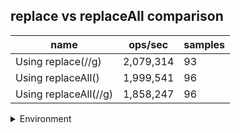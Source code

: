 ## replace vs replaceAll comparison

|name|ops/sec|samples|
|-|-|-|
|Using replace(//g)|2,079,314|93|
|Using replaceAll()|1,999,541|96|
|Using replaceAll(//g)|1,858,247|96|


<details>
<summary>Environment</summary>

* __Machine:__ linux x64 | 2 vCPUs | 6.8GB Mem
* __Run:__ Tue Oct 10 2023 21:36:08 GMT+0000 (Coordinated Universal Time)
</details>

<!--
{"environment":{"platform":"linux","arch":"x64","cpus":2,"totalMemory":6.759757995605469},"benchmarks":"[{\"timeStamp\":1696973757574,\"currentTarget\":{\"0\":{\"name\":\"Using replace(//g)\",\"options\":{\"async\":false,\"defer\":false,\"delay\":0.005,\"initCount\":1,\"maxTime\":5,\"minSamples\":5,\"minTime\":0.05},\"async\":false,\"defer\":false,\"delay\":0.005,\"initCount\":1,\"maxTime\":5,\"minSamples\":5,\"minTime\":0.05,\"id\":1,\"stats\":{\"moe\":1.9222225869456444e-9,\"rme\":0.39969038192976664,\"sem\":9.80725809666145e-10,\"deviation\":9.457777200712353e-9,\"mean\":4.809279066623666e-7,\"sample\":[4.832716651378362e-7,4.782466009824135e-7,4.786884115115295e-7,4.769059771403597e-7,4.813773789173789e-7,4.824343684710351e-7,4.832681861348528e-7,4.789025166191833e-7,4.773021253240977e-7,5.059744980033688e-7,4.78678031378338e-7,4.784991767444501e-7,4.804523079543519e-7,4.777648611820814e-7,4.830526883551922e-7,4.822455099453055e-7,4.823335225874828e-7,4.7358512651639887e-7,4.794785764302882e-7,4.795523950112606e-7,4.79803156759212e-7,4.772813168303715e-7,4.815045704877079e-7,4.76670962735858e-7,4.797596283048506e-7,4.771015253884441e-7,4.90750695508999e-7,4.81803601506463e-7,4.7640695319744886e-7,4.831615094910956e-7,4.799924203713167e-7,4.793214954862886e-7,4.792334923068188e-7,4.770683964495921e-7,4.803860595393553e-7,4.892499006415715e-7,4.973443952383655e-7,4.849660761937206e-7,4.812594863642385e-7,4.783827854425708e-7,4.785625863472057e-7,4.770456859516645e-7,4.817345142792256e-7,4.781159370919207e-7,4.80071897651356e-7,4.789051268949072e-7,4.807087473267852e-7,4.7583633301160127e-7,4.773475463199531e-7,4.831113666042128e-7,4.771658623365317e-7,4.805573440072673e-7,4.857391888567157e-7,4.773977081322508e-7,4.814525255966237e-7,4.799602377032117e-7,4.771828762845626e-7,4.792653059293325e-7,4.7674250080433013e-7,4.792132515755408e-7,4.790684816139593e-7,4.870551391964269e-7,4.827845530763262e-7,4.791186245008422e-7,4.814427127689775e-7,4.814957039308087e-7,4.755426105717368e-7,5.389533299267587e-7,5.339862696114612e-7,4.758690834421545e-7,4.771399345180643e-7,4.743342039024206e-7,4.749757849315846e-7,4.802447150778781e-7,4.791555290599746e-7,4.7613025416832264e-7,4.7534009916917425e-7,4.7332741705062585e-7,4.796919496296016e-7,4.77848907726804e-7,4.78353188832228e-7,4.7577217896439825e-7,4.7660571255570167e-7,4.788503100255759e-7,4.770543040232543e-7,4.789229796430694e-7,4.782453590539737e-7,4.75076142658953e-7,4.796846138600779e-7,4.795373776649459e-7,4.7373932089945097e-7,4.744471967361059e-7,4.769224355117696e-7],\"variance\":8.944954957831439e-17},\"times\":{\"cycle\":0.0511591869991159,\"elapsed\":5.559,\"period\":4.809279066623666e-7,\"timeStamp\":1696973752015},\"running\":false,\"count\":106376,\"cycles\":5,\"hz\":2079313.7311161398},\"1\":{\"name\":\"Using replaceAll()\",\"options\":{\"async\":false,\"defer\":false,\"delay\":0.005,\"initCount\":1,\"maxTime\":5,\"minSamples\":5,\"minTime\":0.05},\"async\":false,\"defer\":false,\"delay\":0.005,\"initCount\":1,\"maxTime\":5,\"minSamples\":5,\"minTime\":0.05,\"id\":2,\"stats\":{\"moe\":5.004587015402651e-10,\"rme\":0.10006878705909286,\"sem\":2.55336072214421e-10,\"deviation\":2.501772359407076e-9,\"mean\":5.001146873547424e-7,\"sample\":[5.093854154225885e-7,4.984592240933158e-7,4.986575919978523e-7,5.019962415335337e-7,4.960599371275003e-7,4.98111762314184e-7,4.975117761977012e-7,5.023063939024511e-7,4.986192600081275e-7,4.975894363335415e-7,4.992278354296136e-7,5.017047664357289e-7,4.970651085803773e-7,5.030814922739932e-7,5.037069172291437e-7,4.980225684636198e-7,4.975180736027276e-7,5.00827569801671e-7,4.991019495901598e-7,4.988700207150149e-7,4.985508707244308e-7,5.015878009376269e-7,5.004529154648985e-7,4.989205693160081e-7,4.965913294282061e-7,4.995826766970949e-7,5.021289782244556e-7,5.007244903016067e-7,5.001248352214723e-7,4.982961355098966e-7,4.967603805371123e-7,5.032494400951343e-7,4.99997978396591e-7,5.001248241006838e-7,4.980764245367159e-7,4.997700426122288e-7,4.995381528094342e-7,5.029640372609256e-7,5.036428698840551e-7,5.03686473094837e-7,5.018095233376276e-7,4.996263502130611e-7,4.975700227925875e-7,5.023932117728669e-7,4.958991973045288e-7,4.9678119116044e-7,5.026548409473789e-7,5.016499752254484e-7,4.988097611733228e-7,5.036884550589634e-7,5.017788028936676e-7,4.984807551283322e-7,5.001198691903676e-7,5.028143989693786e-7,4.976262808443167e-7,4.989342978892082e-7,4.990552076107423e-7,5.002315132296106e-7,5.028863839064513e-7,5.009975423644832e-7,4.999788128034882e-7,5.007854821127738e-7,5.009192646913092e-7,4.990165494004558e-7,5.017269249826578e-7,4.998757407590922e-7,5.016198890100089e-7,5.03433415915172e-7,5.062230700624319e-7,4.979462689525319e-7,5.019152115746705e-7,5.017556634624913e-7,5.027714299871173e-7,5.002216034089783e-7,4.981256466157962e-7,4.967214052125656e-7,5.00634842929343e-7,4.987370825488059e-7,4.96550956297691e-7,4.997409671984937e-7,4.999431275393916e-7,4.968690615399861e-7,5.003226736696066e-7,5.013919631354673e-7,4.979809632345655e-7,4.986211475572292e-7,5.070743335645624e-7,4.998004261222871e-7,5.024741353681499e-7,5.033343177088495e-7,4.974497869388564e-7,5.006467347141018e-7,4.958668331252601e-7,4.989156411628321e-7,4.985906505756693e-7,4.966258149535304e-7],\"variance\":6.258864938293248e-18},\"times\":{\"cycle\":0.05047457493596473,\"elapsed\":5.598,\"period\":5.001146873547424e-7,\"timeStamp\":1696973757588},\"running\":false,\"count\":100926,\"cycles\":6,\"hz\":1999541.3557824146},\"2\":{\"name\":\"Using replaceAll(//g)\",\"options\":{\"async\":false,\"defer\":false,\"delay\":0.005,\"initCount\":1,\"maxTime\":5,\"minSamples\":5,\"minTime\":0.05},\"async\":false,\"defer\":false,\"delay\":0.005,\"initCount\":1,\"maxTime\":5,\"minSamples\":5,\"minTime\":0.05,\"id\":3,\"stats\":{\"moe\":2.722390738220459e-9,\"rme\":0.5058875547114888,\"sem\":1.3889748664390098e-9,\"deviation\":1.3609118753303957e-8,\"mean\":5.381414729154698e-7,\"sample\":[5.392521394459343e-7,5.349316232011026e-7,5.375883702162002e-7,5.33710317291764e-7,5.404533831712186e-7,5.379770313893726e-7,5.708014484135412e-7,5.349314976850869e-7,5.369544238202438e-7,5.337039459712016e-7,5.34163742938453e-7,5.359063203499978e-7,5.363947988786476e-7,5.345895595293717e-7,5.345077942488214e-7,5.329967081510429e-7,5.363374463747186e-7,5.351566176782908e-7,5.34889022214671e-7,5.347223059932888e-7,5.376925191876944e-7,5.447466693559517e-7,5.42270028980584e-7,5.392636383902506e-7,5.383761743505907e-7,5.320555620428658e-7,5.360513264190401e-7,5.337498221887241e-7,5.365003768537489e-7,5.368549272300719e-7,5.351627795883271e-7,5.456606830076114e-7,5.390640651373128e-7,5.361033428519867e-7,5.353347522850076e-7,5.354441035657796e-7,5.338782815469051e-7,5.35555567350665e-7,5.339101283425866e-7,5.362169297565844e-7,5.376171378223161e-7,5.376596002165582e-7,5.337806180401482e-7,5.353857177736967e-7,5.348400653920871e-7,5.356054606638995e-7,5.338018386216707e-7,5.339939915712147e-7,5.369356057791318e-7,5.350311461661766e-7,5.354494113650598e-7,5.332604430950839e-7,5.365003662381503e-7,5.311394252714939e-7,5.352562074712583e-7,5.318549272300719e-7,5.351277587286759e-7,5.350862238687484e-7,5.391318020640381e-7,5.408412595924848e-7,5.369565916909236e-7,5.399796454088383e-7,5.351719608362e-7,5.340436094204817e-7,5.318853453294522e-7,5.398282826144482e-7,5.436092299550146e-7,5.431879439005028e-7,5.382553585604658e-7,5.369280021169622e-7,5.353931939666578e-7,5.348522995501455e-7,5.355075099232601e-7,5.353275681397195e-7,5.342150939401959e-7,5.334783699391373e-7,5.522931251653877e-7,5.345516909235247e-7,5.383432124900768e-7,5.369608256152422e-7,5.369766922466261e-7,5.376954220693305e-7,5.482189785657581e-7,5.327215453823763e-7,6.612292140777983e-7,5.361267319396665e-7,5.347379835935433e-7,5.314576978036518e-7,5.366390367822176e-7,5.316387086530828e-7,5.334794390050278e-7,5.34335760783276e-7,5.374847737496692e-7,5.37655189203493e-7,5.389444403281291e-7,5.393117438475788e-7],\"variance\":1.8520811324152945e-16},\"times\":{\"cycle\":0.050840915653689006,\"elapsed\":5.516,\"period\":5.381414729154698e-7,\"timeStamp\":1696973763187},\"running\":false,\"count\":94475,\"cycles\":7,\"hz\":1858247.4132356604},\"options\":{},\"events\":{\"start\":[null],\"cycle\":[null,null],\"complete\":[null,null]},\"length\":3,\"running\":false},\"type\":\"cycle\",\"target\":{\"name\":\"Using replace(//g)\",\"options\":{\"async\":false,\"defer\":false,\"delay\":0.005,\"initCount\":1,\"maxTime\":5,\"minSamples\":5,\"minTime\":0.05},\"async\":false,\"defer\":false,\"delay\":0.005,\"initCount\":1,\"maxTime\":5,\"minSamples\":5,\"minTime\":0.05,\"id\":1,\"stats\":{\"moe\":1.9222225869456444e-9,\"rme\":0.39969038192976664,\"sem\":9.80725809666145e-10,\"deviation\":9.457777200712353e-9,\"mean\":4.809279066623666e-7,\"sample\":[4.832716651378362e-7,4.782466009824135e-7,4.786884115115295e-7,4.769059771403597e-7,4.813773789173789e-7,4.824343684710351e-7,4.832681861348528e-7,4.789025166191833e-7,4.773021253240977e-7,5.059744980033688e-7,4.78678031378338e-7,4.784991767444501e-7,4.804523079543519e-7,4.777648611820814e-7,4.830526883551922e-7,4.822455099453055e-7,4.823335225874828e-7,4.7358512651639887e-7,4.794785764302882e-7,4.795523950112606e-7,4.79803156759212e-7,4.772813168303715e-7,4.815045704877079e-7,4.76670962735858e-7,4.797596283048506e-7,4.771015253884441e-7,4.90750695508999e-7,4.81803601506463e-7,4.7640695319744886e-7,4.831615094910956e-7,4.799924203713167e-7,4.793214954862886e-7,4.792334923068188e-7,4.770683964495921e-7,4.803860595393553e-7,4.892499006415715e-7,4.973443952383655e-7,4.849660761937206e-7,4.812594863642385e-7,4.783827854425708e-7,4.785625863472057e-7,4.770456859516645e-7,4.817345142792256e-7,4.781159370919207e-7,4.80071897651356e-7,4.789051268949072e-7,4.807087473267852e-7,4.7583633301160127e-7,4.773475463199531e-7,4.831113666042128e-7,4.771658623365317e-7,4.805573440072673e-7,4.857391888567157e-7,4.773977081322508e-7,4.814525255966237e-7,4.799602377032117e-7,4.771828762845626e-7,4.792653059293325e-7,4.7674250080433013e-7,4.792132515755408e-7,4.790684816139593e-7,4.870551391964269e-7,4.827845530763262e-7,4.791186245008422e-7,4.814427127689775e-7,4.814957039308087e-7,4.755426105717368e-7,5.389533299267587e-7,5.339862696114612e-7,4.758690834421545e-7,4.771399345180643e-7,4.743342039024206e-7,4.749757849315846e-7,4.802447150778781e-7,4.791555290599746e-7,4.7613025416832264e-7,4.7534009916917425e-7,4.7332741705062585e-7,4.796919496296016e-7,4.77848907726804e-7,4.78353188832228e-7,4.7577217896439825e-7,4.7660571255570167e-7,4.788503100255759e-7,4.770543040232543e-7,4.789229796430694e-7,4.782453590539737e-7,4.75076142658953e-7,4.796846138600779e-7,4.795373776649459e-7,4.7373932089945097e-7,4.744471967361059e-7,4.769224355117696e-7],\"variance\":8.944954957831439e-17},\"times\":{\"cycle\":0.0511591869991159,\"elapsed\":5.559,\"period\":4.809279066623666e-7,\"timeStamp\":1696973752015},\"running\":false,\"count\":106376,\"cycles\":5,\"hz\":2079313.7311161398},\"aborted\":false},{\"timeStamp\":1696973763186,\"currentTarget\":{\"0\":{\"name\":\"Using replace(//g)\",\"options\":{\"async\":false,\"defer\":false,\"delay\":0.005,\"initCount\":1,\"maxTime\":5,\"minSamples\":5,\"minTime\":0.05},\"async\":false,\"defer\":false,\"delay\":0.005,\"initCount\":1,\"maxTime\":5,\"minSamples\":5,\"minTime\":0.05,\"id\":1,\"stats\":{\"moe\":1.9222225869456444e-9,\"rme\":0.39969038192976664,\"sem\":9.80725809666145e-10,\"deviation\":9.457777200712353e-9,\"mean\":4.809279066623666e-7,\"sample\":[4.832716651378362e-7,4.782466009824135e-7,4.786884115115295e-7,4.769059771403597e-7,4.813773789173789e-7,4.824343684710351e-7,4.832681861348528e-7,4.789025166191833e-7,4.773021253240977e-7,5.059744980033688e-7,4.78678031378338e-7,4.784991767444501e-7,4.804523079543519e-7,4.777648611820814e-7,4.830526883551922e-7,4.822455099453055e-7,4.823335225874828e-7,4.7358512651639887e-7,4.794785764302882e-7,4.795523950112606e-7,4.79803156759212e-7,4.772813168303715e-7,4.815045704877079e-7,4.76670962735858e-7,4.797596283048506e-7,4.771015253884441e-7,4.90750695508999e-7,4.81803601506463e-7,4.7640695319744886e-7,4.831615094910956e-7,4.799924203713167e-7,4.793214954862886e-7,4.792334923068188e-7,4.770683964495921e-7,4.803860595393553e-7,4.892499006415715e-7,4.973443952383655e-7,4.849660761937206e-7,4.812594863642385e-7,4.783827854425708e-7,4.785625863472057e-7,4.770456859516645e-7,4.817345142792256e-7,4.781159370919207e-7,4.80071897651356e-7,4.789051268949072e-7,4.807087473267852e-7,4.7583633301160127e-7,4.773475463199531e-7,4.831113666042128e-7,4.771658623365317e-7,4.805573440072673e-7,4.857391888567157e-7,4.773977081322508e-7,4.814525255966237e-7,4.799602377032117e-7,4.771828762845626e-7,4.792653059293325e-7,4.7674250080433013e-7,4.792132515755408e-7,4.790684816139593e-7,4.870551391964269e-7,4.827845530763262e-7,4.791186245008422e-7,4.814427127689775e-7,4.814957039308087e-7,4.755426105717368e-7,5.389533299267587e-7,5.339862696114612e-7,4.758690834421545e-7,4.771399345180643e-7,4.743342039024206e-7,4.749757849315846e-7,4.802447150778781e-7,4.791555290599746e-7,4.7613025416832264e-7,4.7534009916917425e-7,4.7332741705062585e-7,4.796919496296016e-7,4.77848907726804e-7,4.78353188832228e-7,4.7577217896439825e-7,4.7660571255570167e-7,4.788503100255759e-7,4.770543040232543e-7,4.789229796430694e-7,4.782453590539737e-7,4.75076142658953e-7,4.796846138600779e-7,4.795373776649459e-7,4.7373932089945097e-7,4.744471967361059e-7,4.769224355117696e-7],\"variance\":8.944954957831439e-17},\"times\":{\"cycle\":0.0511591869991159,\"elapsed\":5.559,\"period\":4.809279066623666e-7,\"timeStamp\":1696973752015},\"running\":false,\"count\":106376,\"cycles\":5,\"hz\":2079313.7311161398},\"1\":{\"name\":\"Using replaceAll()\",\"options\":{\"async\":false,\"defer\":false,\"delay\":0.005,\"initCount\":1,\"maxTime\":5,\"minSamples\":5,\"minTime\":0.05},\"async\":false,\"defer\":false,\"delay\":0.005,\"initCount\":1,\"maxTime\":5,\"minSamples\":5,\"minTime\":0.05,\"id\":2,\"stats\":{\"moe\":5.004587015402651e-10,\"rme\":0.10006878705909286,\"sem\":2.55336072214421e-10,\"deviation\":2.501772359407076e-9,\"mean\":5.001146873547424e-7,\"sample\":[5.093854154225885e-7,4.984592240933158e-7,4.986575919978523e-7,5.019962415335337e-7,4.960599371275003e-7,4.98111762314184e-7,4.975117761977012e-7,5.023063939024511e-7,4.986192600081275e-7,4.975894363335415e-7,4.992278354296136e-7,5.017047664357289e-7,4.970651085803773e-7,5.030814922739932e-7,5.037069172291437e-7,4.980225684636198e-7,4.975180736027276e-7,5.00827569801671e-7,4.991019495901598e-7,4.988700207150149e-7,4.985508707244308e-7,5.015878009376269e-7,5.004529154648985e-7,4.989205693160081e-7,4.965913294282061e-7,4.995826766970949e-7,5.021289782244556e-7,5.007244903016067e-7,5.001248352214723e-7,4.982961355098966e-7,4.967603805371123e-7,5.032494400951343e-7,4.99997978396591e-7,5.001248241006838e-7,4.980764245367159e-7,4.997700426122288e-7,4.995381528094342e-7,5.029640372609256e-7,5.036428698840551e-7,5.03686473094837e-7,5.018095233376276e-7,4.996263502130611e-7,4.975700227925875e-7,5.023932117728669e-7,4.958991973045288e-7,4.9678119116044e-7,5.026548409473789e-7,5.016499752254484e-7,4.988097611733228e-7,5.036884550589634e-7,5.017788028936676e-7,4.984807551283322e-7,5.001198691903676e-7,5.028143989693786e-7,4.976262808443167e-7,4.989342978892082e-7,4.990552076107423e-7,5.002315132296106e-7,5.028863839064513e-7,5.009975423644832e-7,4.999788128034882e-7,5.007854821127738e-7,5.009192646913092e-7,4.990165494004558e-7,5.017269249826578e-7,4.998757407590922e-7,5.016198890100089e-7,5.03433415915172e-7,5.062230700624319e-7,4.979462689525319e-7,5.019152115746705e-7,5.017556634624913e-7,5.027714299871173e-7,5.002216034089783e-7,4.981256466157962e-7,4.967214052125656e-7,5.00634842929343e-7,4.987370825488059e-7,4.96550956297691e-7,4.997409671984937e-7,4.999431275393916e-7,4.968690615399861e-7,5.003226736696066e-7,5.013919631354673e-7,4.979809632345655e-7,4.986211475572292e-7,5.070743335645624e-7,4.998004261222871e-7,5.024741353681499e-7,5.033343177088495e-7,4.974497869388564e-7,5.006467347141018e-7,4.958668331252601e-7,4.989156411628321e-7,4.985906505756693e-7,4.966258149535304e-7],\"variance\":6.258864938293248e-18},\"times\":{\"cycle\":0.05047457493596473,\"elapsed\":5.598,\"period\":5.001146873547424e-7,\"timeStamp\":1696973757588},\"running\":false,\"count\":100926,\"cycles\":6,\"hz\":1999541.3557824146},\"2\":{\"name\":\"Using replaceAll(//g)\",\"options\":{\"async\":false,\"defer\":false,\"delay\":0.005,\"initCount\":1,\"maxTime\":5,\"minSamples\":5,\"minTime\":0.05},\"async\":false,\"defer\":false,\"delay\":0.005,\"initCount\":1,\"maxTime\":5,\"minSamples\":5,\"minTime\":0.05,\"id\":3,\"stats\":{\"moe\":2.722390738220459e-9,\"rme\":0.5058875547114888,\"sem\":1.3889748664390098e-9,\"deviation\":1.3609118753303957e-8,\"mean\":5.381414729154698e-7,\"sample\":[5.392521394459343e-7,5.349316232011026e-7,5.375883702162002e-7,5.33710317291764e-7,5.404533831712186e-7,5.379770313893726e-7,5.708014484135412e-7,5.349314976850869e-7,5.369544238202438e-7,5.337039459712016e-7,5.34163742938453e-7,5.359063203499978e-7,5.363947988786476e-7,5.345895595293717e-7,5.345077942488214e-7,5.329967081510429e-7,5.363374463747186e-7,5.351566176782908e-7,5.34889022214671e-7,5.347223059932888e-7,5.376925191876944e-7,5.447466693559517e-7,5.42270028980584e-7,5.392636383902506e-7,5.383761743505907e-7,5.320555620428658e-7,5.360513264190401e-7,5.337498221887241e-7,5.365003768537489e-7,5.368549272300719e-7,5.351627795883271e-7,5.456606830076114e-7,5.390640651373128e-7,5.361033428519867e-7,5.353347522850076e-7,5.354441035657796e-7,5.338782815469051e-7,5.35555567350665e-7,5.339101283425866e-7,5.362169297565844e-7,5.376171378223161e-7,5.376596002165582e-7,5.337806180401482e-7,5.353857177736967e-7,5.348400653920871e-7,5.356054606638995e-7,5.338018386216707e-7,5.339939915712147e-7,5.369356057791318e-7,5.350311461661766e-7,5.354494113650598e-7,5.332604430950839e-7,5.365003662381503e-7,5.311394252714939e-7,5.352562074712583e-7,5.318549272300719e-7,5.351277587286759e-7,5.350862238687484e-7,5.391318020640381e-7,5.408412595924848e-7,5.369565916909236e-7,5.399796454088383e-7,5.351719608362e-7,5.340436094204817e-7,5.318853453294522e-7,5.398282826144482e-7,5.436092299550146e-7,5.431879439005028e-7,5.382553585604658e-7,5.369280021169622e-7,5.353931939666578e-7,5.348522995501455e-7,5.355075099232601e-7,5.353275681397195e-7,5.342150939401959e-7,5.334783699391373e-7,5.522931251653877e-7,5.345516909235247e-7,5.383432124900768e-7,5.369608256152422e-7,5.369766922466261e-7,5.376954220693305e-7,5.482189785657581e-7,5.327215453823763e-7,6.612292140777983e-7,5.361267319396665e-7,5.347379835935433e-7,5.314576978036518e-7,5.366390367822176e-7,5.316387086530828e-7,5.334794390050278e-7,5.34335760783276e-7,5.374847737496692e-7,5.37655189203493e-7,5.389444403281291e-7,5.393117438475788e-7],\"variance\":1.8520811324152945e-16},\"times\":{\"cycle\":0.050840915653689006,\"elapsed\":5.516,\"period\":5.381414729154698e-7,\"timeStamp\":1696973763187},\"running\":false,\"count\":94475,\"cycles\":7,\"hz\":1858247.4132356604},\"options\":{},\"events\":{\"start\":[null],\"cycle\":[null,null],\"complete\":[null,null]},\"length\":3,\"running\":false},\"type\":\"cycle\",\"target\":{\"name\":\"Using replaceAll()\",\"options\":{\"async\":false,\"defer\":false,\"delay\":0.005,\"initCount\":1,\"maxTime\":5,\"minSamples\":5,\"minTime\":0.05},\"async\":false,\"defer\":false,\"delay\":0.005,\"initCount\":1,\"maxTime\":5,\"minSamples\":5,\"minTime\":0.05,\"id\":2,\"stats\":{\"moe\":5.004587015402651e-10,\"rme\":0.10006878705909286,\"sem\":2.55336072214421e-10,\"deviation\":2.501772359407076e-9,\"mean\":5.001146873547424e-7,\"sample\":[5.093854154225885e-7,4.984592240933158e-7,4.986575919978523e-7,5.019962415335337e-7,4.960599371275003e-7,4.98111762314184e-7,4.975117761977012e-7,5.023063939024511e-7,4.986192600081275e-7,4.975894363335415e-7,4.992278354296136e-7,5.017047664357289e-7,4.970651085803773e-7,5.030814922739932e-7,5.037069172291437e-7,4.980225684636198e-7,4.975180736027276e-7,5.00827569801671e-7,4.991019495901598e-7,4.988700207150149e-7,4.985508707244308e-7,5.015878009376269e-7,5.004529154648985e-7,4.989205693160081e-7,4.965913294282061e-7,4.995826766970949e-7,5.021289782244556e-7,5.007244903016067e-7,5.001248352214723e-7,4.982961355098966e-7,4.967603805371123e-7,5.032494400951343e-7,4.99997978396591e-7,5.001248241006838e-7,4.980764245367159e-7,4.997700426122288e-7,4.995381528094342e-7,5.029640372609256e-7,5.036428698840551e-7,5.03686473094837e-7,5.018095233376276e-7,4.996263502130611e-7,4.975700227925875e-7,5.023932117728669e-7,4.958991973045288e-7,4.9678119116044e-7,5.026548409473789e-7,5.016499752254484e-7,4.988097611733228e-7,5.036884550589634e-7,5.017788028936676e-7,4.984807551283322e-7,5.001198691903676e-7,5.028143989693786e-7,4.976262808443167e-7,4.989342978892082e-7,4.990552076107423e-7,5.002315132296106e-7,5.028863839064513e-7,5.009975423644832e-7,4.999788128034882e-7,5.007854821127738e-7,5.009192646913092e-7,4.990165494004558e-7,5.017269249826578e-7,4.998757407590922e-7,5.016198890100089e-7,5.03433415915172e-7,5.062230700624319e-7,4.979462689525319e-7,5.019152115746705e-7,5.017556634624913e-7,5.027714299871173e-7,5.002216034089783e-7,4.981256466157962e-7,4.967214052125656e-7,5.00634842929343e-7,4.987370825488059e-7,4.96550956297691e-7,4.997409671984937e-7,4.999431275393916e-7,4.968690615399861e-7,5.003226736696066e-7,5.013919631354673e-7,4.979809632345655e-7,4.986211475572292e-7,5.070743335645624e-7,4.998004261222871e-7,5.024741353681499e-7,5.033343177088495e-7,4.974497869388564e-7,5.006467347141018e-7,4.958668331252601e-7,4.989156411628321e-7,4.985906505756693e-7,4.966258149535304e-7],\"variance\":6.258864938293248e-18},\"times\":{\"cycle\":0.05047457493596473,\"elapsed\":5.598,\"period\":5.001146873547424e-7,\"timeStamp\":1696973757588},\"running\":false,\"count\":100926,\"cycles\":6,\"hz\":1999541.3557824146},\"aborted\":false},{\"timeStamp\":1696973768703,\"currentTarget\":{\"0\":{\"name\":\"Using replace(//g)\",\"options\":{\"async\":false,\"defer\":false,\"delay\":0.005,\"initCount\":1,\"maxTime\":5,\"minSamples\":5,\"minTime\":0.05},\"async\":false,\"defer\":false,\"delay\":0.005,\"initCount\":1,\"maxTime\":5,\"minSamples\":5,\"minTime\":0.05,\"id\":1,\"stats\":{\"moe\":1.9222225869456444e-9,\"rme\":0.39969038192976664,\"sem\":9.80725809666145e-10,\"deviation\":9.457777200712353e-9,\"mean\":4.809279066623666e-7,\"sample\":[4.832716651378362e-7,4.782466009824135e-7,4.786884115115295e-7,4.769059771403597e-7,4.813773789173789e-7,4.824343684710351e-7,4.832681861348528e-7,4.789025166191833e-7,4.773021253240977e-7,5.059744980033688e-7,4.78678031378338e-7,4.784991767444501e-7,4.804523079543519e-7,4.777648611820814e-7,4.830526883551922e-7,4.822455099453055e-7,4.823335225874828e-7,4.7358512651639887e-7,4.794785764302882e-7,4.795523950112606e-7,4.79803156759212e-7,4.772813168303715e-7,4.815045704877079e-7,4.76670962735858e-7,4.797596283048506e-7,4.771015253884441e-7,4.90750695508999e-7,4.81803601506463e-7,4.7640695319744886e-7,4.831615094910956e-7,4.799924203713167e-7,4.793214954862886e-7,4.792334923068188e-7,4.770683964495921e-7,4.803860595393553e-7,4.892499006415715e-7,4.973443952383655e-7,4.849660761937206e-7,4.812594863642385e-7,4.783827854425708e-7,4.785625863472057e-7,4.770456859516645e-7,4.817345142792256e-7,4.781159370919207e-7,4.80071897651356e-7,4.789051268949072e-7,4.807087473267852e-7,4.7583633301160127e-7,4.773475463199531e-7,4.831113666042128e-7,4.771658623365317e-7,4.805573440072673e-7,4.857391888567157e-7,4.773977081322508e-7,4.814525255966237e-7,4.799602377032117e-7,4.771828762845626e-7,4.792653059293325e-7,4.7674250080433013e-7,4.792132515755408e-7,4.790684816139593e-7,4.870551391964269e-7,4.827845530763262e-7,4.791186245008422e-7,4.814427127689775e-7,4.814957039308087e-7,4.755426105717368e-7,5.389533299267587e-7,5.339862696114612e-7,4.758690834421545e-7,4.771399345180643e-7,4.743342039024206e-7,4.749757849315846e-7,4.802447150778781e-7,4.791555290599746e-7,4.7613025416832264e-7,4.7534009916917425e-7,4.7332741705062585e-7,4.796919496296016e-7,4.77848907726804e-7,4.78353188832228e-7,4.7577217896439825e-7,4.7660571255570167e-7,4.788503100255759e-7,4.770543040232543e-7,4.789229796430694e-7,4.782453590539737e-7,4.75076142658953e-7,4.796846138600779e-7,4.795373776649459e-7,4.7373932089945097e-7,4.744471967361059e-7,4.769224355117696e-7],\"variance\":8.944954957831439e-17},\"times\":{\"cycle\":0.0511591869991159,\"elapsed\":5.559,\"period\":4.809279066623666e-7,\"timeStamp\":1696973752015},\"running\":false,\"count\":106376,\"cycles\":5,\"hz\":2079313.7311161398},\"1\":{\"name\":\"Using replaceAll()\",\"options\":{\"async\":false,\"defer\":false,\"delay\":0.005,\"initCount\":1,\"maxTime\":5,\"minSamples\":5,\"minTime\":0.05},\"async\":false,\"defer\":false,\"delay\":0.005,\"initCount\":1,\"maxTime\":5,\"minSamples\":5,\"minTime\":0.05,\"id\":2,\"stats\":{\"moe\":5.004587015402651e-10,\"rme\":0.10006878705909286,\"sem\":2.55336072214421e-10,\"deviation\":2.501772359407076e-9,\"mean\":5.001146873547424e-7,\"sample\":[5.093854154225885e-7,4.984592240933158e-7,4.986575919978523e-7,5.019962415335337e-7,4.960599371275003e-7,4.98111762314184e-7,4.975117761977012e-7,5.023063939024511e-7,4.986192600081275e-7,4.975894363335415e-7,4.992278354296136e-7,5.017047664357289e-7,4.970651085803773e-7,5.030814922739932e-7,5.037069172291437e-7,4.980225684636198e-7,4.975180736027276e-7,5.00827569801671e-7,4.991019495901598e-7,4.988700207150149e-7,4.985508707244308e-7,5.015878009376269e-7,5.004529154648985e-7,4.989205693160081e-7,4.965913294282061e-7,4.995826766970949e-7,5.021289782244556e-7,5.007244903016067e-7,5.001248352214723e-7,4.982961355098966e-7,4.967603805371123e-7,5.032494400951343e-7,4.99997978396591e-7,5.001248241006838e-7,4.980764245367159e-7,4.997700426122288e-7,4.995381528094342e-7,5.029640372609256e-7,5.036428698840551e-7,5.03686473094837e-7,5.018095233376276e-7,4.996263502130611e-7,4.975700227925875e-7,5.023932117728669e-7,4.958991973045288e-7,4.9678119116044e-7,5.026548409473789e-7,5.016499752254484e-7,4.988097611733228e-7,5.036884550589634e-7,5.017788028936676e-7,4.984807551283322e-7,5.001198691903676e-7,5.028143989693786e-7,4.976262808443167e-7,4.989342978892082e-7,4.990552076107423e-7,5.002315132296106e-7,5.028863839064513e-7,5.009975423644832e-7,4.999788128034882e-7,5.007854821127738e-7,5.009192646913092e-7,4.990165494004558e-7,5.017269249826578e-7,4.998757407590922e-7,5.016198890100089e-7,5.03433415915172e-7,5.062230700624319e-7,4.979462689525319e-7,5.019152115746705e-7,5.017556634624913e-7,5.027714299871173e-7,5.002216034089783e-7,4.981256466157962e-7,4.967214052125656e-7,5.00634842929343e-7,4.987370825488059e-7,4.96550956297691e-7,4.997409671984937e-7,4.999431275393916e-7,4.968690615399861e-7,5.003226736696066e-7,5.013919631354673e-7,4.979809632345655e-7,4.986211475572292e-7,5.070743335645624e-7,4.998004261222871e-7,5.024741353681499e-7,5.033343177088495e-7,4.974497869388564e-7,5.006467347141018e-7,4.958668331252601e-7,4.989156411628321e-7,4.985906505756693e-7,4.966258149535304e-7],\"variance\":6.258864938293248e-18},\"times\":{\"cycle\":0.05047457493596473,\"elapsed\":5.598,\"period\":5.001146873547424e-7,\"timeStamp\":1696973757588},\"running\":false,\"count\":100926,\"cycles\":6,\"hz\":1999541.3557824146},\"2\":{\"name\":\"Using replaceAll(//g)\",\"options\":{\"async\":false,\"defer\":false,\"delay\":0.005,\"initCount\":1,\"maxTime\":5,\"minSamples\":5,\"minTime\":0.05},\"async\":false,\"defer\":false,\"delay\":0.005,\"initCount\":1,\"maxTime\":5,\"minSamples\":5,\"minTime\":0.05,\"id\":3,\"stats\":{\"moe\":2.722390738220459e-9,\"rme\":0.5058875547114888,\"sem\":1.3889748664390098e-9,\"deviation\":1.3609118753303957e-8,\"mean\":5.381414729154698e-7,\"sample\":[5.392521394459343e-7,5.349316232011026e-7,5.375883702162002e-7,5.33710317291764e-7,5.404533831712186e-7,5.379770313893726e-7,5.708014484135412e-7,5.349314976850869e-7,5.369544238202438e-7,5.337039459712016e-7,5.34163742938453e-7,5.359063203499978e-7,5.363947988786476e-7,5.345895595293717e-7,5.345077942488214e-7,5.329967081510429e-7,5.363374463747186e-7,5.351566176782908e-7,5.34889022214671e-7,5.347223059932888e-7,5.376925191876944e-7,5.447466693559517e-7,5.42270028980584e-7,5.392636383902506e-7,5.383761743505907e-7,5.320555620428658e-7,5.360513264190401e-7,5.337498221887241e-7,5.365003768537489e-7,5.368549272300719e-7,5.351627795883271e-7,5.456606830076114e-7,5.390640651373128e-7,5.361033428519867e-7,5.353347522850076e-7,5.354441035657796e-7,5.338782815469051e-7,5.35555567350665e-7,5.339101283425866e-7,5.362169297565844e-7,5.376171378223161e-7,5.376596002165582e-7,5.337806180401482e-7,5.353857177736967e-7,5.348400653920871e-7,5.356054606638995e-7,5.338018386216707e-7,5.339939915712147e-7,5.369356057791318e-7,5.350311461661766e-7,5.354494113650598e-7,5.332604430950839e-7,5.365003662381503e-7,5.311394252714939e-7,5.352562074712583e-7,5.318549272300719e-7,5.351277587286759e-7,5.350862238687484e-7,5.391318020640381e-7,5.408412595924848e-7,5.369565916909236e-7,5.399796454088383e-7,5.351719608362e-7,5.340436094204817e-7,5.318853453294522e-7,5.398282826144482e-7,5.436092299550146e-7,5.431879439005028e-7,5.382553585604658e-7,5.369280021169622e-7,5.353931939666578e-7,5.348522995501455e-7,5.355075099232601e-7,5.353275681397195e-7,5.342150939401959e-7,5.334783699391373e-7,5.522931251653877e-7,5.345516909235247e-7,5.383432124900768e-7,5.369608256152422e-7,5.369766922466261e-7,5.376954220693305e-7,5.482189785657581e-7,5.327215453823763e-7,6.612292140777983e-7,5.361267319396665e-7,5.347379835935433e-7,5.314576978036518e-7,5.366390367822176e-7,5.316387086530828e-7,5.334794390050278e-7,5.34335760783276e-7,5.374847737496692e-7,5.37655189203493e-7,5.389444403281291e-7,5.393117438475788e-7],\"variance\":1.8520811324152945e-16},\"times\":{\"cycle\":0.050840915653689006,\"elapsed\":5.516,\"period\":5.381414729154698e-7,\"timeStamp\":1696973763187},\"running\":false,\"count\":94475,\"cycles\":7,\"hz\":1858247.4132356604},\"options\":{},\"events\":{\"start\":[null],\"cycle\":[null,null],\"complete\":[null,null]},\"length\":3,\"running\":false},\"type\":\"cycle\",\"target\":{\"name\":\"Using replaceAll(//g)\",\"options\":{\"async\":false,\"defer\":false,\"delay\":0.005,\"initCount\":1,\"maxTime\":5,\"minSamples\":5,\"minTime\":0.05},\"async\":false,\"defer\":false,\"delay\":0.005,\"initCount\":1,\"maxTime\":5,\"minSamples\":5,\"minTime\":0.05,\"id\":3,\"stats\":{\"moe\":2.722390738220459e-9,\"rme\":0.5058875547114888,\"sem\":1.3889748664390098e-9,\"deviation\":1.3609118753303957e-8,\"mean\":5.381414729154698e-7,\"sample\":[5.392521394459343e-7,5.349316232011026e-7,5.375883702162002e-7,5.33710317291764e-7,5.404533831712186e-7,5.379770313893726e-7,5.708014484135412e-7,5.349314976850869e-7,5.369544238202438e-7,5.337039459712016e-7,5.34163742938453e-7,5.359063203499978e-7,5.363947988786476e-7,5.345895595293717e-7,5.345077942488214e-7,5.329967081510429e-7,5.363374463747186e-7,5.351566176782908e-7,5.34889022214671e-7,5.347223059932888e-7,5.376925191876944e-7,5.447466693559517e-7,5.42270028980584e-7,5.392636383902506e-7,5.383761743505907e-7,5.320555620428658e-7,5.360513264190401e-7,5.337498221887241e-7,5.365003768537489e-7,5.368549272300719e-7,5.351627795883271e-7,5.456606830076114e-7,5.390640651373128e-7,5.361033428519867e-7,5.353347522850076e-7,5.354441035657796e-7,5.338782815469051e-7,5.35555567350665e-7,5.339101283425866e-7,5.362169297565844e-7,5.376171378223161e-7,5.376596002165582e-7,5.337806180401482e-7,5.353857177736967e-7,5.348400653920871e-7,5.356054606638995e-7,5.338018386216707e-7,5.339939915712147e-7,5.369356057791318e-7,5.350311461661766e-7,5.354494113650598e-7,5.332604430950839e-7,5.365003662381503e-7,5.311394252714939e-7,5.352562074712583e-7,5.318549272300719e-7,5.351277587286759e-7,5.350862238687484e-7,5.391318020640381e-7,5.408412595924848e-7,5.369565916909236e-7,5.399796454088383e-7,5.351719608362e-7,5.340436094204817e-7,5.318853453294522e-7,5.398282826144482e-7,5.436092299550146e-7,5.431879439005028e-7,5.382553585604658e-7,5.369280021169622e-7,5.353931939666578e-7,5.348522995501455e-7,5.355075099232601e-7,5.353275681397195e-7,5.342150939401959e-7,5.334783699391373e-7,5.522931251653877e-7,5.345516909235247e-7,5.383432124900768e-7,5.369608256152422e-7,5.369766922466261e-7,5.376954220693305e-7,5.482189785657581e-7,5.327215453823763e-7,6.612292140777983e-7,5.361267319396665e-7,5.347379835935433e-7,5.314576978036518e-7,5.366390367822176e-7,5.316387086530828e-7,5.334794390050278e-7,5.34335760783276e-7,5.374847737496692e-7,5.37655189203493e-7,5.389444403281291e-7,5.393117438475788e-7],\"variance\":1.8520811324152945e-16},\"times\":{\"cycle\":0.050840915653689006,\"elapsed\":5.516,\"period\":5.381414729154698e-7,\"timeStamp\":1696973763187},\"running\":false,\"count\":94475,\"cycles\":7,\"hz\":1858247.4132356604},\"aborted\":false}]"}-->
